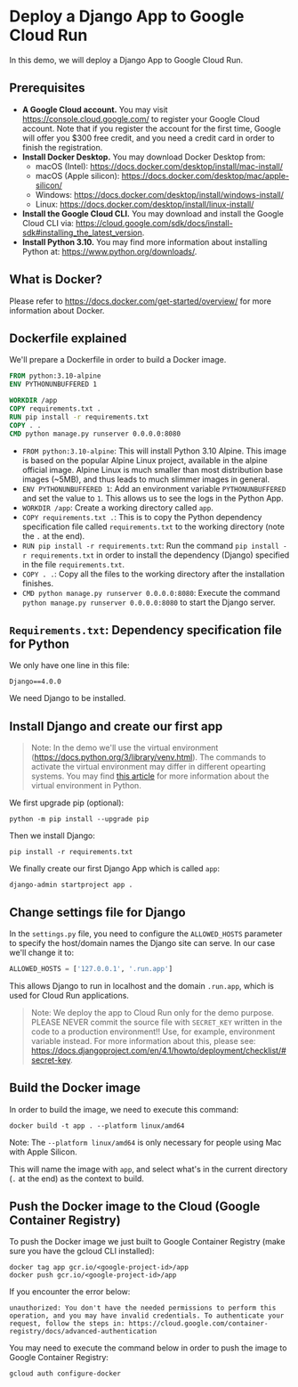 # Deploy a Django App to Google Cloud Run

In this demo, we will deploy a Django App to Google Cloud Run.

## Prerequisites

- **A Google Cloud account.** You may visit https://console.cloud.google.com/ to register your Google Cloud account. Note that if you register the account for the first time, Google will offer you $300 free credit, and you need a credit card in order to finish the registration.
- **Install Docker Desktop.** You may download Docker Desktop from:
    - macOS (Intel): https://docs.docker.com/desktop/install/mac-install/
    - macOS (Apple silicon): https://docs.docker.com/desktop/mac/apple-silicon/
    - Windows: https://docs.docker.com/desktop/install/windows-install/
    - Linux: https://docs.docker.com/desktop/install/linux-install/
- **Install the Google Cloud CLI.** You may download and install the Google Cloud CLI via: https://cloud.google.com/sdk/docs/install-sdk#installing_the_latest_version.
- **Install Python 3.10.** You may find more information about installing Python at: https://www.python.org/downloads/.

## What is Docker?

Please refer to https://docs.docker.com/get-started/overview/ for more information about Docker.

## Dockerfile explained

We'll prepare a Dockerfile in order to build a Docker image.

```Dockerfile
FROM python:3.10-alpine
ENV PYTHONUNBUFFERED 1

WORKDIR /app
COPY requirements.txt .
RUN pip install -r requirements.txt
COPY . .
CMD python manage.py runserver 0.0.0.0:8080
```

- `FROM python:3.10-alpine`: This will install Python 3.10 Alpine. This image is based on the popular Alpine Linux project, available in the alpine official image. Alpine Linux is much smaller than most distribution base images (~5MB), and thus leads to much slimmer images in general.
- `ENV PYTHONUNBUFFERED 1`: Add an environment variable `PYTHONUNBUFFERED` and set the value to `1`. This allows us to see the logs in the Python App.
- `WORKDIR /app`: Create a working directory called `app`.
- `COPY requirements.txt .`: This is to copy the Python dependency specification file called `requirements.txt` to the working directory (note the `.` at the end).
- `RUN pip install -r requirements.txt`: Run the command `pip install -r requirements.txt` in order to install the dependency (Django) specified in the file `requirements.txt`.
- `COPY . .`: Copy all the files to the working directory after the installation finishes.
- `CMD python manage.py runserver 0.0.0.0:8080`: Execute the command `python manage.py runserver 0.0.0.0:8080` to start the Django server.

## `Requirements.txt`: Dependency specification file for Python

We only have one line in this file:

```
Django==4.0.0
```

We need Django to be installed.

## Install Django and create our first app

> Note: In the demo we'll use the virtual environment (https://docs.python.org/3/library/venv.html). The commands to activate the virtual environment may differ in different opearting systems. You may find [this article](https://tutorial.djangogirls.org/en/installation/#virtualenv) for more information about the virtual environment in Python.

We first upgrade pip (optional):

```
python -m pip install --upgrade pip
```

Then we install Django:

```
pip install -r requirements.txt
```

We finally create our first Django App which is called `app`:

```
django-admin startproject app .
```

## Change settings file for Django

In the `settings.py` file, you need to configure the `ALLOWED_HOSTS` parameter to specify the host/domain names the Django site can serve. In our case we'll change it to:

```Python
ALLOWED_HOSTS = ['127.0.0.1', '.run.app']
```

This allows Django to run in localhost and the domain `.run.app`, which is used for Cloud Run applications.

> Note: We deploy the app to Cloud Run only for the demo purpose. PLEASE NEVER commit the source file with `SECRET_KEY` written in the code to a production environment!! Use, for example, environment variable instead. For more information about this, please see: https://docs.djangoproject.com/en/4.1/howto/deployment/checklist/#secret-key.


## Build the Docker image

In order to build the image, we need to execute this command:

```
docker build -t app . --platform linux/amd64
```

Note: The `--platform linux/amd64` is only necessary for people using Mac with Apple Silicon.

This will name the image with `app`, and select what's in the current directory (`.` at the end) as the context to build.

## Push the Docker image to the Cloud (Google Container Registry)

To push the Docker image we just built to Google Container Registry (make sure you have the gcloud CLI installed):

```
docker tag app gcr.io/<google-project-id>/app
docker push gcr.io/<google-project-id>/app
```

If you encounter the error below:

```
unauthorized: You don't have the needed permissions to perform this operation, and you may have invalid credentials. To authenticate your request, follow the steps in: https://cloud.google.com/container-registry/docs/advanced-authentication
```

You may need to execute the command below in order to push the image to Google Container Registry:

```
gcloud auth configure-docker
```
